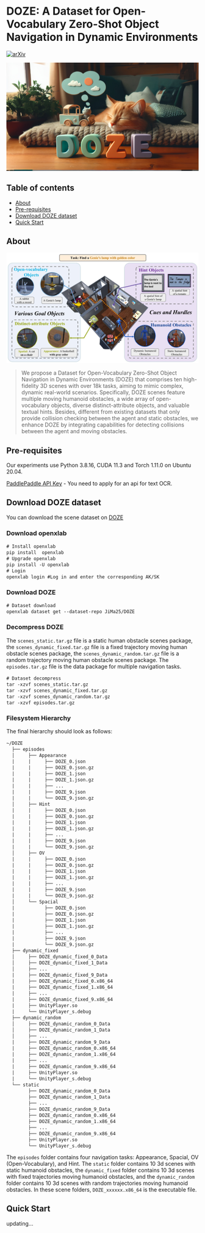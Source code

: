 DOZE: A Dataset for Open-Vocabulary Zero-Shot Object Navigation in Dynamic Environments
==================================

[![arXiv](https://img.shields.io/badge/cs.cv-arXiv%3A2402.19007-42ba94.svg)](https://arxiv.org/abs/2402.19007)

<img src="https://github.com/JiMa25/DOZE-Dataset/blob/main/assets/DOZE_full.jpeg">


## Table of contents

- [About](#about)
- [Pre-requisites](#pre-requisites)
- [Download DOZE dataset](#download-doze-dataset)
- [Quick Start](#quick-start)



## About

<img src="https://github.com/JiMa25/DOZE-Dataset/blob/main/assets/top226.jpg">

> We propose a Dataset for Open-Vocabulary Zero-Shot Object Navigation in Dynamic Environments (DOZE) that comprises ten high-fidelity 3D scenes with over 18k tasks, aiming to mimic complex, dynamic real-world scenarios. Specifically, DOZE scenes feature multiple moving humanoid obstacles, a wide array of open-vocabulary objects, diverse distinct-attribute objects, and valuable textual hints. Besides, different from existing datasets that only provide collision checking between the agent and static obstacles, we enhance DOZE by integrating capabilities for detecting collisions between the agent and moving obstacles.



## Pre-requisites

Our experiments use Python 3.8.16, CUDA 11.3 and Torch 1.11.0 on Ubuntu 20.04. 

[PaddlePaddle API Key](https://www.paddlepaddle.org.cn/documentation/docs/en/api/index_en.html) - You need to apply for an api for text OCR.

## Download DOZE dataset

You can download the scene dataset on [DOZE](https://openxlab.org.cn/datasets/JiMa25/DOZE)
### Download openxlab
```
# Install openxlab
pip install  openxlab 
# Upgrade openxlab
pip install -U openxlab 
# Login
openxlab login #Log in and enter the corresponding AK/SK
```

### Download DOZE
```
# Dataset download
openxlab dataset get --dataset-repo JiMa25/DOZE
```

### Decompress DOZE
The `scenes_static.tar.gz` file is a static human obstacle scenes package, the `scenes_dynamic_fixed.tar.gz` file is a fixed trajectory moving human obstacle scenes package, the `scenes_dynamic_random.tar.gz` file is a random trajectory moving human obstacle scenes package. The `episodes.tar.gz` file is the data package for multiple navigation tasks.
```
# Dataset decompress
tar -xzvf scenes_static.tar.gz
tar -xzvf scenes_dynamic_fixed.tar.gz
tar -xzvf scenes_dynamic_random.tar.gz
tar -xzvf episodes.tar.gz
```

### Filesystem Hierarchy
The final hierarchy should look as follows:

```angular2html
~/DOZE
  ├── episodes
  │     ├── Appearance
  |     |     ├── DOZE_0.json
  |     |     ├── DOZE_0.json.gz
  |     |     ├── DOZE_1.json
  |     |     ├── DOZE_1.json.gz
  |     |     ├── ...
  |     |     ├── DOZE_9.json
  |     |     └── DOZE_9.json.gz
  │     ├── Hint
  |     |     ├── DOZE_0.json
  |     |     ├── DOZE_0.json.gz
  |     |     ├── DOZE_1.json
  |     |     ├── DOZE_1.json.gz
  |     |     ├── ...
  |     |     ├── DOZE_9.json
  |     |     └── DOZE_9.json.gz
  │     ├── OV
  |     |     ├── DOZE_0.json
  |     |     ├── DOZE_0.json.gz
  |     |     ├── DOZE_1.json
  |     |     ├── DOZE_1.json.gz
  |     |     ├── ...
  |     |     ├── DOZE_9.json
  |     |     └── DOZE_9.json.gz
  │     └── Spacial
  |           ├── DOZE_0.json
  |           ├── DOZE_0.json.gz
  |           ├── DOZE_1.json
  |           ├── DOZE_1.json.gz
  |           ├── ...
  |           ├── DOZE_9.json
  |           └── DOZE_9.json.gz
  ├── dynamic_fixed
  │     ├── DOZE_dynamic_fixed_0_Data
  │     ├── DOZE_dynamic_fixed_1_Data
  │     ├── ...
  |     ├── DOZE_dynamic_fixed_9_Data
  |     ├── DOZE_dynamic_fixed_0.x86_64
  |     ├── DOZE_dynamic_fixed_1.x86_64
  |     ├── ...
  |     ├── DOZE_dynamic_fixed_9.x86_64
  |     ├── UnityPlayer.so
  |     └── UnityPlayer_s.debug
  ├── dynamic_random
  │     ├── DOZE_dynamic_random_0_Data
  │     ├── DOZE_dynamic_random_1_Data
  │     ├── ...
  |     ├── DOZE_dynamic_random_9_Data
  |     ├── DOZE_dynamic_random_0.x86_64
  |     ├── DOZE_dynamic_random_1.x86_64
  |     ├── ...
  |     ├── DOZE_dynamic_random_9.x86_64
  |     ├── UnityPlayer.so
  |     └── UnityPlayer_s.debug
  └── static
        ├── DOZE_dynamic_random_0_Data
        ├── DOZE_dynamic_random_1_Data
        ├── ... 
        ├── DOZE_dynamic_random_9_Data
        ├── DOZE_dynamic_random_0.x86_64
        ├── DOZE_dynamic_random_1.x86_64
        ├── ...
        ├── DOZE_dynamic_random_9.x86_64
        ├── UnityPlayer.so
        └── UnityPlayer_s.debug
```
The `episodes` folder contains four navigation tasks: Appearance, Spacial, OV (Open-Vocabulary), and Hint. The `static` folder contains 10 3d scenes with static humanoid obstacles, the `dynamic_fixed` folder contains 10 3d scenes with fixed trajectories moving humanoid obstacles, and the `dynamic_random` folder contains 10 3d scenes with random trajectories moving humanoid obstacles. In these scene folders, `DOZE_xxxxxx.x86_64` is the executable file.


## Quick Start

updating...

